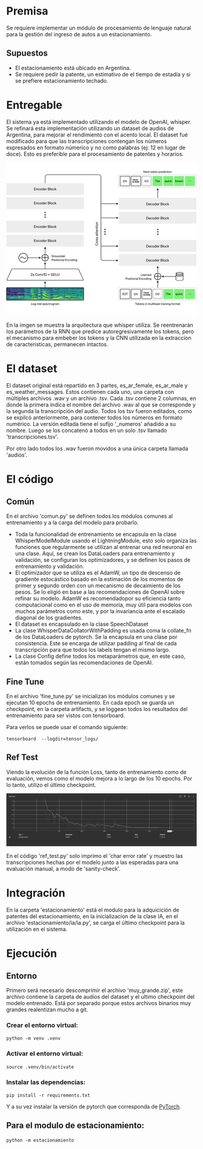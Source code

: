 # Premisa

Se requiere implementar un módulo de procesamiento de lenguaje natural para la gestión del ingreso de autos a un estacionamiento.

## Supuestos

- El estacionamiento está ubicado en Argentina.
- Se requiere pedir la patente, un estimativo de el tiempo de estadía y si se prefiere estacionamiento techado.

# Entregable

El sistema ya está implementado utilizando el modelo de OpenAI, whisper. 
Se refinará esta implementación utilizando un dataset de audios de Argentina, para mejorar el rendimiento con el acento local.
El dataset fué modificado para que las transcripciones contengan los números expresados en formato númerico y no como palabras (ej: 12 en lugar de doce). Esto es preferible para el procesamiento de patentes y horarios.

![Arquitectura whisper](whisper_architecture.svg)

En la imgen se muestra la arquitectura que whisper utiliza. Se reentrenarán los parámetros de la RNN que predice autoregresivamente los tokens, pero el mecanismo para embeber los tokens y la CNN utilizada en la extraccíon de caracteristicas, permanecen intactos.

# El dataset

El dataset original está repartido en 3 partes, es_ar_female, es_ar_male y es_weather_messages.
Estos contienen cada uno, una carpeta con múltiples archivos .wav y un archivo .tsv.
Cada .tsv contiene 2 columnas, en donde la primera indica el nombre del archivo .wav al que se corresponde y la segunda la transcripción del audio.
Todos los tsv fueron editados, como se expilcó anteriormente, para contener todos los números en formato numérico. La versión editada tiene el sufijo '_numeros' añadido a su nombre.
Luego se los concatenó a todos en un solo .tsv llamado 'transcripciones.tsv'.

Por otro lado todos los .wav fueron movidos a una única carpeta llamada 'audios'.

# El código

## Común

En el archivo 'comun.py' se definen todos los módulos comunes al entrenamiento y a la carga del modelo para probarlo.

- Toda la funcionalidad de entrenamiento se encapsula en la clase WhisperModelModule usando el LightningModule, esto solo organiza las funciones que regularmente se utilizan al entrenar una red neuronal en una clase. Aquí, se crean los DataLoaders para entrenamiento y validación, se configuran los optimizadores, y se definen los pasos de entrenamiento y validación.
- El optimizador que se utiliza es el AdamW, un tipo de descenso de gradiente estocástico basado en la estimación de los momentos de primer y segundo orden con un mecanismo de decaimiento de los pesos. Se lo eligió en base a las recomendaciones de OpenAI sobre refinar su modelo. AdamW es recomendadopor su eficiencia tanto computacional como en el uso de memoria, muy útil para modelos con muchos parámetros como este, y por la invariancia ante el escalado diagonal de los gradientes.
- El dataset es encapsulado en la clase SpeechDataset
- La clase WhisperDataCollatorWithPadding es usada coma la collate_fn de los DataLoaders de pytorch. Se la encapsula en una clase por consistencia. Este se encarga de utilizar padding al final de cada transcripción para que todos los labels tengan el mismo largo.
- La clase Config define todos los metaparámetros que, en este caso, están tomados según las recomendaciones de OpenAI.

## Fine Tune

En el archivo 'fine_tune.py' se inicializan los módulos comunes y se ejecutan 10 epochs de entrenamiento. En cada epoch se guarda un checkpoint, en la carpeta artifacts, y se loggean todos los resultados del entrenamiento para ser vistos con tensorboard.

Para verlos se puede usar el comando siguiente:

~~~shell
tensorboard  --logdir=tensor_logs/
~~~

## Ref Test

Viendo la evolución de la función Loss, tanto de entrenamiento como de evaluación, vemos como el modelo mejora a lo largo de los 10 epochs. Por lo tanto, utilizo el último checkpoint.

![TrainLoss](TrainLoss.png)

En el código 'ref_test.py' solo imprimo el 'char error rate' y muestro las transcripciones hechas por el modelo junto a las esperadas para una evaluación manual, a modo de 'sanity-check'.

# Integración 

En la carpeta 'estacionamiento' está el modulo para la adquicición de patentes del estacionamiento, en la inicializacion de la clase IA, en el archivo 'estacionamiento/ia/ia.py', se carga el último checkpoint para la utilización en el sistema.

# Ejecución 

## Entorno

Primero será necesario descomprimír el archivo 'muy_grande.zip', este archivo contiene la carpeta de audios del dataset y el ultimo checkpoint del modelo entrenado. Está por separado porque estos archivos binarios muy grandes realentizan mucho a git.

### Crear el entorno virtual:

~~~shell
python -m venv .venv
~~~

### Activar el entorno virtual:

~~~shell
source .venv/bin/activate
~~~

### Instalar las dependencias:

~~~shell
pip install -r requirements.txt
~~~

Y a su vez instalar la versión de pytorch que corresponda de [PyTorch](https://pytorch.org/).

## Para el modulo de estacionamiento:

~~~shell
python -m estacionamiento
~~~

